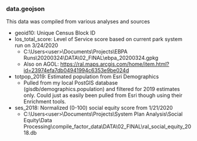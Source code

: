 

### data.geojson

This data was compiled from various analyses and sources

- geoid10: Unique Census Block ID
- los_total_score: Level of Service score based on current park system run on 3/24/2020
  - C:\Users\<user>\Documents\Projects\EBPA Runs\20200324\DATA\02_FINAL\ebpa_20200324.gpkg
  - Also on AGOL: https://ral.maps.arcgis.com/home/item.html?id=23974efa7db04941994c6353e9be024d
- totpop_2019: Estimated population from Esri Demographics
  - Pulled from my local PostGIS database (gisdb/demographics.population) and filtered for 2019 estimates only. Could just as easily been pulled from Esri though using their Enrichment tools.
- ses_2018: Normalized (0-100) social equity score from 1/21/2020
  - C:\Users\<user>\Documents\Projects\System Plan Analysis\Social Equity\Data Processing\compile_factor_data\DATA\02_FINAL\ral_social_equity_2018.db